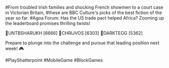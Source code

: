 #From troubled Irish families and shocking French showmen to a court case in Victorian Britain, 
#these are BBC Culture's picks of the best fiction of the year so far.
#Agoa Forum: Has the US trade pact helped Africa?
Zooming up the leaderboard promises thrilling twists!

🥇UNTBSHARUKH [6666] 
🥈CHRIJVOS [6303] 
🥉DARKTEGG [5362]

Prepare to plunge into the challenge and pursue that leading position next week! 🎮

#PlayShatterpoint #MobileGame #BlockGames 

